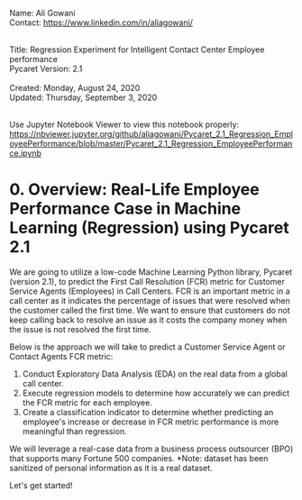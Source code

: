 Name: Ali Gowani<br>
Contact: https://www.linkedin.com/in/aliagowani/<br><br>

Title: Regression Experiment for Intelligent Contact Center Employee performance<br>
Pycaret Version: 2.1<br><br>
Created: Monday, August 24, 2020 <br>
Updated: Thursday, September 3, 2020 <br>
<br>

Use Jupyter Notebook Viewer to view this notebook properly: https://nbviewer.jupyter.org/github/aliagowani/Pycaret_2.1_Regression_EmployeePerformance/blob/master/Pycaret_2.1_Regression_EmployeePerformance.ipynb

# 0. Overview: Real-Life Employee Performance Case in Machine Learning (Regression) using Pycaret 2.1

We are going to utilize a low-code Machine Learning Python library, Pycaret (version 2.1), to predict the First Call Resolution (FCR) metric for Customer Service Agents (Employees) in Call Centers. FCR is an important metric in a call center as it indicates the percentage of issues that were resolved when the customer called the first time. We want to ensure that customers do not keep calling back to resolve an issue as it costs the company money when the issue is not resolved the first time.

Below is the approach we will take to predict a Customer Service Agent or Contact Agents FCR metric:
<ol>
<li>Conduct Exploratory Data Analysis (EDA) on the real data from a global call center.</li>
<li>Execute regression models to determine how accurately we can predict the FCR metric for each employee.</li>
<li>Create a classification indicator to determine whether predicting an employee's increase or decrease in FCR metric performance is more meaningful than regression.</li>
</ol>

We will leverage a real-case data from a business process outsourcer (BPO) that supports many Fortune 500 companies. *Note: dataset has been sanitized of personal information as it is a real dataset.

Let's get started!

